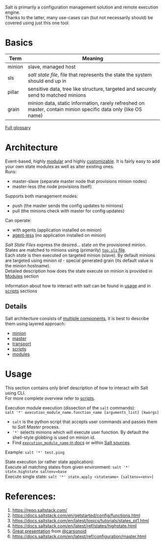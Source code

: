 Salt is primarily a configuration management solution and remote execution engine.  
Thanks to the latter, many use-cases can (but not necessarily should) be covered using just this one tool.

# Basics
| Term | Meaning |
|------|---------|
| minion | slave, managed host |
| sls | _salt state file_, file that represents the state the system should end up in |
| pillar | sensitive data, tree like structure, targeted and securely send to matched minions |
| grain | minion data, static information, rarely refreshed on master, contain minion specific data only (like OS name) |

[Full glossary](https://docs.saltstack.com/en/latest/glossary.html)

# Architecture
Event-based, highly [modular](https://docs.saltstack.com/en/latest/ref/index.html) and highly [customizable](https://docs.saltstack.com/en/latest/ref/modules/).
It is fairly easy to add your own state modules as well as alter existing ones.       
Runs: 
* master-slave (separate master node that provisions minion nodes)
* master-less (the node provisions itself)

Supports both management modes:
* push (the master sends the config updates to minions)
* pull (the minions check with master for config updates)

Can operate:
* with agents (application installed on minion)
* [agent-less](https://docs.saltstack.com/en/latest/topics/ssh/) (no application installed on minion)

_Salt State Files_ express the desired... state on the provisioned minion.  
States are matched to minions using (primarily) [`top.sls` file](https://docs.saltstack.com/en/latest/ref/states/top.html).  
Each _state_ is then executed on targeted minion (slave). By default minions are targeted using minion _id_ - special generated grain (its default value is the minion hostname).  
Detailed description how does the state execute on minion is provided in [Modules](https://github.com/kiemlicz/util/wiki/Salt-Modules) section 

Information about how to interact with salt can be found in [usage](https://github.com/kiemlicz/util/wiki/Salt#usage) and in [scripts](https://github.com/kiemlicz/util/wiki/Salt-Scripts) sections 

## Details
Salt architecture consists of [multiple components](https://docs.saltstack.com/en/latest/topics/development/modular_systems.html),
it is best to describe them using layered approach:
 - [minion](https://github.com/kiemlicz/util/wiki/Salt-Minion)
 - [master](https://github.com/kiemlicz/util/wiki/Salt-Master)
 - [transport](https://github.com/kiemlicz/util/wiki/Salt-Transport)
 - [scripts](https://github.com/kiemlicz/util/wiki/Salt-Scripts)
 - [modules](https://github.com/kiemlicz/util/wiki/Salt-Modules) 
 
# Usage
This section contains only brief description of how to interact with Salt using CLI.  
For more complete overview refer to [scripts](https://github.com/kiemlicz/util/wiki/Salt-Scripts).

Execution module execution (dissection of the `salt` commands):  
`salt '*' execution_module_name.function_name [arguments_list] [kwargs]`  
 - `salt` is the python script that accepts user commands and passes them to _Salt Master_ process.  
 - `'*'` selects minions which will execute user function. By default the shell-style globbing is used on minion id.  
 - Find [`execution_module_name` in docs](https://docs.saltstack.com/en/latest/ref/modules/all/index.html) or within [Salt sources](https://github.com/saltstack/salt/tree/develop/salt/modules).  

Example: `salt '*' test.ping`

State execution (or rather state application):  
Execute all matching states from given environment: `salt '*' state.highstate saltenv=base`  
Execute single state: `salt '*' state.apply <statename> [saltenv=<env>]`

# References:
1. https://repo.saltstack.com/
2. https://docs.saltstack.com/en/getstarted/config/functions.html
3. https://docs.saltstack.com/en/latest/topics/tutorials/states_pt1.html
4. https://docs.saltstack.com/en/latest/ref/states/highstate.html
5. [Great presentation](https://vimeo.com/289106306/7fd5601ce6) from [@carsonoid](https://github.com/carsonoid)
6. https://docs.saltstack.com/en/latest/ref/configuration/master.html
